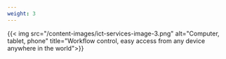 ```yaml
---
weight: 3
---
```

{{< img src="/content-images/ict-services-image-3.png" alt="Computer, tablet, phone" title="Workflow control, easy access from any device anywhere in the world">}}